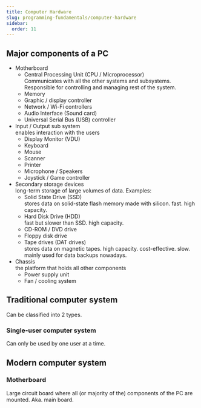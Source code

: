 ```yaml
---
title: Computer Hardware
slug: programming-fundamentals/computer-hardware
sidebar:
  order: 11
---
```


## Major components of a PC

- Motherboard
  - Central Processing Unit (CPU / Microprocessor)  
    Communicates with all the other systems and subsystems. Responsible for
    controlling and managing rest of the system.
  - Memory
  - Graphic / display controller
  - Network / Wi-Fi controllers
  - Audio Interface (Sound card)
  - Universal Serial Bus (USB) controller
- Input / Output sub system  
  enables interaction with the users
  - Display Monitor (VDU)
  - Keyboard
  - Mouse
  - Scanner
  - Printer
  - Microphone / Speakers
  - Joystick / Game controller
- Secondary storage devices  
   long-term storage of large volumes of data. Examples:
  - Solid State Drive (SSD)  
    stores data on solid-state flash memory made with silicon. fast. high
    capacity.
  - Hard Disk Drive (HDD)  
    fast but slower than SSD. high capacity.
  - CD-ROM / DVD drive
  - Floppy disk drive
  - Tape drives (DAT drives)  
    stores data on magnetic tapes. high capacity. cost-effective. slow. mainly
    used for data backups nowadays.
- Chassis  
  the platform that holds all other components
  - Power supply unit
  - Fan / cooling system

## Traditional computer system

Can be classified into 2 types.

### Single-user computer system

Can only be used by one user at a time.

## Modern computer system

### Motherboard

Large circuit board where all (or majority of the) components of the PC are
mounted. Aka. main board.
